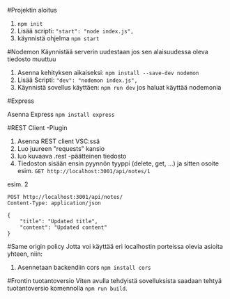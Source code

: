 #Projektin aloitus

1. ```npm init```
2. Lisää scripti: ```"start": "node index.js",```
3. käynnistä ohjelma ```npm start```



#Nodemon
Käynnistää serverin uudestaan jos sen alaisuudessa oleva tiedosto muuttuu

1. Asenna kehityksen aikaiseksi: ```npm install --save-dev nodemon```
2. Lisää Scripti: ```"dev": "nodemon index.js",```
3. Käynnistä sovellus käyttäen: ```npm run dev``` jos haluat käyttää nodemonia

#Express

Asenna Express ```npm install express```

#REST Client -Plugin
1. Asenna REST client VSC:ssä
2. Luo juureen "requests" kansio
3. luo kuvaava .rest -päätteinen tiedosto
4. Tiedoston sisään ensin pyynnön tyyppi (delete, get, ...) ja sitten osoite
esim. ```GET http://localhost:3001/api/notes/1```

esim. 2 
```
POST http://localhost:3001/api/notes/
Content-Type: application/json

{
    "title": "Updated title",
    "content": "Updated content"
}
```

#Same origin policy
Jotta voi käyttää eri localhostin porteissa olevia asioita yhteen, niin:

1. Asennetaan backendiin cors
```npm install cors```

#Frontin tuotantoversio
Viten avulla tehdyistä sovelluksista saadaan tehtyä tuotantoversio komennolla ```npm run build```.
